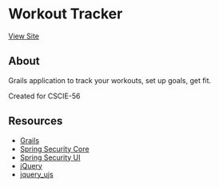 Workout Tracker
===

[View Site](https://cscie56-exercise.herokuapp.com)

## About

Grails application to track your workouts, set up goals, get fit.

Created for CSCIE-56

## Resources

- [Grails](https://grails.org)
- [Spring Security Core](http://grails.org/plugin/spring-security-core)
- [Spring Security UI](http://grails.org/plugin/spring-security-ui)
- [jQuery](http://jquery.com/)
- [jquery_ujs](https://github.com/rails/jquery-rails)